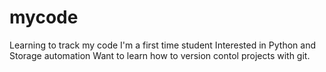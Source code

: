 # mycode
Learning to track my code
I'm a first time student Interested in Python and Storage automation
Want to learn how to version contol projects with git.
